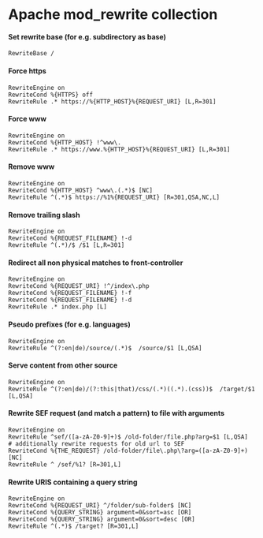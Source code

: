 # Apache mod_rewrite collection
#### Set rewrite base (for e.g. subdirectory as base)
```
RewriteBase /
```
#### Force https
```
RewriteEngine on
RewriteCond %{HTTPS} off
RewriteRule .* https://%{HTTP_HOST}%{REQUEST_URI} [L,R=301]
```
#### Force www
```
RewriteEngine on
RewriteCond %{HTTP_HOST} !^www\.
RewriteRule .* https://www.%{HTTP_HOST}%{REQUEST_URI} [L,R=301]
```
#### Remove www
```
RewriteEngine on
RewriteCond %{HTTP_HOST} ^www\.(.*)$ [NC]
RewriteRule ^(.*)$ https://%1%{REQUEST_URI} [R=301,QSA,NC,L]
```
#### Remove trailing slash
```
RewriteEngine on
RewriteCond %{REQUEST_FILENAME} !-d
RewriteRule ^(.*)/$ /$1 [L,R=301]
```
#### Redirect all non physical matches to front-controller
```
RewriteEngine on
RewriteCond %{REQUEST_URI} !^/index\.php
RewriteCond %{REQUEST_FILENAME} !-f
RewriteCond %{REQUEST_FILENAME} !-d
RewriteRule .* index.php [L]
```
#### Pseudo prefixes (for e.g. languages)
```
RewriteEngine on
RewriteRule ^(?:en|de)/source/(.*)$  /source/$1 [L,QSA]
```
#### Serve content from other source
```
RewriteEngine on
RewriteRule ^(?:en|de)/(?:this|that)/css/(.*)((.*).(css))$  /target/$1 [L,QSA]
```
#### Rewrite SEF request (and match a pattern) to file with arguments
```
RewriteEngine on
RewriteRule ^sef/([a-zA-Z0-9]+)$ /old-folder/file.php?arg=$1 [L,QSA]
# additionally rewrite requests for old url to SEF
RewriteCond %{THE_REQUEST} /old-folder/file\.php\?arg=([a-zA-Z0-9]+) [NC]
RewriteRule ^ /sef/%1? [R=301,L]
```
#### Rewrite URIS containing a query string
```
RewriteEngine on
RewriteCond %{REQUEST_URI} ^/folder/sub-folder$ [NC]
RewriteCond %{QUERY_STRING} argument=0&sort=asc [OR]
RewriteCond %{QUERY_STRING} argument=0&sort=desc [OR]
RewriteRule ^(.*)$ /target? [R=301,L]
```
